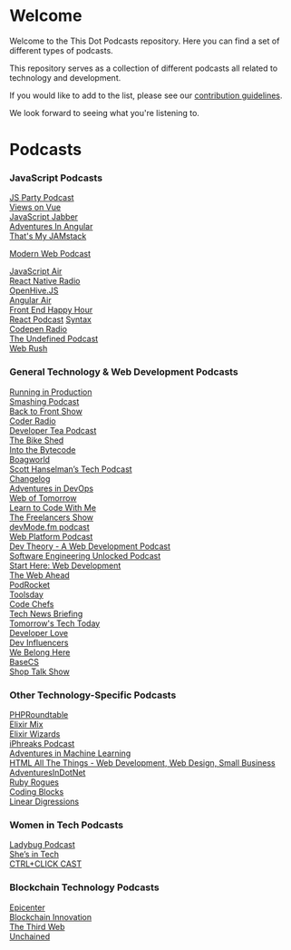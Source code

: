 # Welcome 

Welcome to the This Dot Podcasts repository. Here you can find a set of different types of podcasts.

This repository serves as a collection of different podcasts all related to technology and development.

If you would like to add to the list, please see our [contribution guidelines](./CONTRIBUTING.md).

 We look forward to seeing what you're listening to.

# Podcasts

<h3> JavaScript Podcasts </h3>

[JS Party Podcast](https://twitter.com/JSPartyFM)<br>
[Views on Vue](https://twitter.com/viewsonvue)<br>
[JavaScript Jabber](https://twitter.com/JSJabber)<br>
[Adventures In Angular](https://twitter.com/angularpodcast)<br>
[That's My JAMstack](https://thatsmyjamstack.com/)<br>

[Modern Web Podcast](https://twitter.com/moderndotweb)<br>

[JavaScript Air](https://javascriptair.com/)<br>
[React Native Radio](https://reactnativeradio.com/)<br>
[OpenHive.JS](https://anchor.fm/openhivejs)<br>
[Angular Air](https://twitter.com/angularair?lang=en)<br>
[Front End Happy Hour](https://twitter.com/FrontEndHH)<br>
[React Podcast](https://twitter.com/ReactPodcast)
[Syntax](https://twitter.com/syntaxfm)<br>
[Codepen Radio](https://blog.codepen.io/radio/)<br>
[The Undefined Podcast](https://twitter.com/theundefinedio?lang=en)<br>
[Web Rush](https://twitter.com/web_rush)<br>

<h3> General Technology & Web Development Podcasts </h3>

[Running in Production](https://runninginproduction.com/podcast/)<br>
[Smashing Podcast](https://twitter.com/smashingmag)<br>
[Back to Front Show](https://twitter.com/backtofrontshow)<br>
[Coder Radio](https://twitter.com/CoderRadioShow)<br>
[Developer Tea Podcast](https://twitter.com/DeveloperTea) <br>
[The Bike Shed](https://twitter.com/_bikeshed)<br>
[Into the Bytecode](https://share.transistor.fm/s/0f9aa81e)<br>
[Boagworld](https://boagworld.com/)<br>
[Scott Hanselman’s Tech Podcast](https://twitter.com/hanselminutes?lang=en)<br>
[Changelog](https://twitter.com/changelog)<br>
[Adventures in DevOps](https://twitter.com/DevOpsPodcast)<br>
[Web of Tomorrow](https://twitter.com/weboftomorrowfm)<br>
[Learn to Code With Me](https://learntocodewith.me/)<br>
[The Freelancers Show](https://twitter.com/freelancershow)<br>
[devMode.fm podcast](https://twitter.com/devmodefm)<br>
[Web Platform Podcast](https://twitter.com/intent/user?screen_name=TheWebPlatform)<br>
[Dev Theory - A Web Development Podcast](https://www.audible.com/pd/Podcast/B08JJLK1NL)<br>
[Software Engineering Unlocked Podcast](https://twitter.com/se_unlocked)<br>
[Start Here: Web Development](https://podcasts.apple.com/us/podcast/start-here-web-development/id898026456)<br>
[The Web Ahead](https://twitter.com/thewebahead)<br>
[PodRocket](https://podrocket.logrocket.com/)<br>
[Toolsday](https://twitter.com/toolsday?lang=en)<br>
[Code Chefs](https://twitter.com/codechefsdev)<br>
[Tech News Briefing](https://www.wsj.com/podcasts/tech-news-briefing/youve-got-apple-questions-weve-got-answers/bc9a5d51-6d60-4167-91f7-ddc37a43bb61)<br>
[Tomorrow's Tech Today](https://podcasts.apple.com/gb/podcast/tomorrows-tech-today/id1562152429)<br>
[Developer Love](https://podcasts.apple.com/us/podcast/developer-love/id1524102185)<br>
[Dev Influencers](https://devchat.tv/show/dev-influencers/)<br>
[We Belong Here](https://webelongpodcast.com/)<br>
[BaseCS](https://www.codenewbie.org/basecs)<br>
[Shop Talk Show](https://shoptalkshow.com/)<br>

<h3> Other Technology-Specific Podcasts </h3>

[PHPRoundtable](https://twitter.com/PHPRoundtable)<br>
[Elixir Mix](https://twitter.com/elixir_mix)<br>
[Elixir Wizards](https://smartlogic.io/podcast/elixir-wizards/)<br>
[iPhreaks Podcast](https://twitter.com/iphreaks)<br>
[Adventures in Machine Learning](https://twitter.com/podcast_ml)<br>
[HTML All The Things - Web Development, Web Design, Small Business](https://podcasts.apple.com/us/podcast/html-all-the-things-web-development-web-design-small/id1412209136)<br>
[AdventuresInDotNet](https://twitter.com/dotNET_Podcast)<br>
[Ruby Rogues](https://twitter.com/rubyrogues)<br>
[Coding Blocks](https://www.codingblocks.net/)<br>
[Linear Digressions](http://lineardigressions.com/)<br>

<h3> Women in Tech Podcasts </h3>

[Ladybug Podcast](https://twitter.com/LadybugPodcast)<br>
[She’s in Tech](https://devchat.tv/podcasts/shes-in-tech/)<br>
[CTRL+CLICK CAST](https://twitter.com/ctrlclickcast)<br>

<h3> Blockchain Technology Podcasts </h3>  

[Epicenter](https://epicenter.tv/episodes/)<br>
[Blockchain Innovation](https://itunes.apple.com/us/podcast/blockchain-innovation-interviewing-brightest-minds/id1238906492?mt=2)<br>
[The Third Web](https://itunes.apple.com/us/podcast/the-third-web/id899090462?mt=2)<br>
[Unchained](https://itunes.apple.com/us/podcast/id1123922160)
